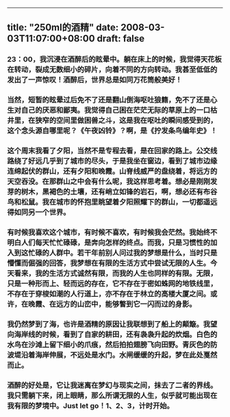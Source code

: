 
---
title: "250ml的酒精"
date: 2008-03-03T11:07:00+08:00
draft: false
---

### 23：00，我沉浸在酒醉后的眩晕中。躺在床上的时候，我觉得天花板在转动，裂成无数细小的碎片，向着不同的方向转动。我甚至低低的发出了一声惊叹！酒醉后，世界总是如同万花筒般美好！

### 当然，短暂的眩晕过后免不了还是翻山倒海呕吐狼籍，免不了还是心生对自己的厌恶和鄙夷。我觉得自己困在茫茫无际的草原上的一口枯井里，在狭窄的空间里做困兽之斗，这是我在呕吐的瞬间感受到的，这个念头源自哪里呢？《午夜凶铃》？啊，是《拧发条鸟编年史》！

### 这个周末我看了夕阳，当然不是专程去看，是在回家的路上。公交线路绕了好远几乎到了城市的尽头，于是我坐在窗边，看到了城市边缘连绵起伏的群山，还有夕阳和晚霞。山脊线威严的盘绕着，将远方的天空吞没。在那群山之中会有什么呢，我这样思考着。想必是刚刚发芽的树木，黑褐色的土壤，还有峭立如锋的岩石，啊，想必还有布谷鸟和松鼠。我在城市的怀抱里眺望着夕阳照耀下的群山，一切都遥远得如同另一个世界。

### 有时候我喜欢这个城市，有时候不喜欢，有时候我会茫然。我始终不明白人们每天忙忙碌碌，是奔向怎样的终点。而我，只是习惯性的加入到这忙碌的人群中。若干年前别人问过我的梦想是什么，当时只是懵懂而倔强的回答，我梦想在有限的生活方式中尝试无限的人生。今天看来，我的生活方式诚然有限，而我的人生也同样的有限。无限，只是一种形而上、轻而远的存在，它不存在于密如蛛网的地铁线里，不存在于穿梭如潮的人行道上，亦不存在于林立的高楼大厦之间。或许，在晚霞、在远方的山峦中，能够瞥到它一闪而过的身影。

### 我仍然梦到了海，也许是酒精的原因让我联想到了船上的颠簸。我望向海岸线的时候，看到了自家的耕田，还有袅袅升起的炊烟。白色的水鸟在沙滩上留下细小的爪痕，然后拍拍翅膀飞向田野。青灰色的防波堤沿着海岸伸展，不远处是水门。水闸缓缓的升起，梦在此处戛然而止。

### 酒醉的好处是，它让我迷离在梦幻与现实之间，抹去了二者的界线。我只需躺下来，闭上眼睛，那么所谓无限的人生，似乎就可能出现在我有限的梦境中。Just let go！1、2、3，计时开始。

